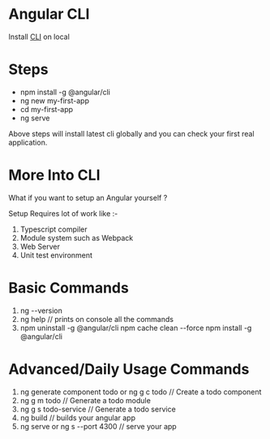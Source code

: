 # Angular CLI

Install [CLI](https://cli.angular.io/) on local

# Steps

* npm install -g @angular/cli
* ng new my-first-app
* cd my-first-app
* ng serve

Above steps will install latest cli globally and you can check your first real application.

# More Into CLI

What if you want to setup an Angular yourself ?

Setup Requires lot of work like :-

1. Typescript compiler
2. Module system such as Webpack
3. Web Server 
4. Unit test environment


# Basic Commands

1. ng --version
2. ng help // prints on console all the commands
3. npm uninstall -g @angular/cli
   npm cache clean --force
   npm install -g @angular/cli


#  Advanced/Daily Usage Commands

1. ng generate component todo or ng g c todo // Create a todo component
2. ng g m todo // Generate a todo module
3. ng g s todo-service // Generate a todo service
4. ng build // builds your angular app
5. ng serve or ng s --port 4300 // serve your app